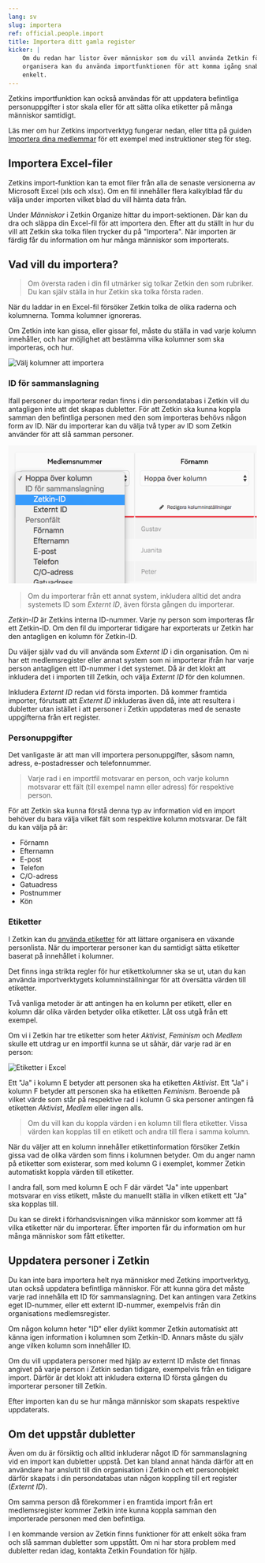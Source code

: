 ```yaml
---
lang: sv
slug: importera
ref: official.people.import
title: Importera ditt gamla register
kicker: |
    Om du redan har listor över människor som du vill använda Zetkin för att
    organisera kan du använda importfunktionen för att komma igång snabbt och
    enkelt.
---
```

Zetkins importfunktion kan också användas för att uppdatera befintliga
personuppgifter i stor skala eller för att sätta olika etiketter på många
människor samtidigt.

Läs mer om hur Zetkins importverktyg fungerar nedan, eller titta på guiden
[Importera dina medlemmar](/sv/guider/importera-dina-medlemmar) för ett
exempel med instruktioner steg för steg.


## Importera Excel-filer
Zetkins import-funktion kan ta emot filer från alla de senaste versionerna av
Microsoft Excel (xls och xlsx). Om en fil innehåller flera kalkylblad får du
välja under importen vilket blad du vill hämta data från.

Under _Människor_ i Zetkin Organize hittar du import-sektionen. Där kan du dra
och släppa din Excel-fil för att importera den. Efter att du ställt in hur du
vill att Zetkin ska tolka filen trycker du på "Importera". När importen är
färdig får du information om hur många människor som importerats.

## Vad vill du importera?
> Om översta raden i din fil utmärker sig tolkar Zetkin den som rubriker. Du
> kan själv ställa in hur Zetkin ska tolka första raden.

När du laddar in en Excel-fil försöker Zetkin tolka de olika raderna och
kolumnerna. Tomma kolumner ignoreras.

Om Zetkin inte kan gissa, eller gissar fel, måste du ställa in vad varje kolumn
innehåller, och har möjlighet att bestämma vilka kolumner som ska importeras,
och hur.

![Välj kolumner att importera](importera.png)

### ID för sammanslagning
Ifall personer du importerar redan finns i din persondatabas i Zetkin vill du
antagligen inte att det skapas dubletter. För att Zetkin ska kunna koppla samman
den befintliga personen med den som importeras behövs någon form av ID. När du
importerar kan du välja två typer av ID som Zetkin använder för att slå samman
personer.

![ID för sammanslagning](./id-for-sammanslagning.png)

> Om du importerar från ett annat system, inkludera alltid det andra systemets
> ID som _Externt ID_, även första gången du importerar.

_Zetkin-ID_ är Zetkins interna ID-nummer. Varje ny person som importeras får ett
Zetkin-ID. Om den fil du importerar tidigare har exporterats ur Zetkin har den
antagligen en kolumn för Zetkin-ID.

Du väljer själv vad du vill använda som _Externt ID_ i din organisation. Om ni
har ett medlemsregister eller annat system som ni importerar ifrån har varje
person antagligen ett ID-nummer i det systemet. Då är det klokt att inkludera
det i importen till Zetkin, och välja _Externt ID_ för den kolumnen.

Inkludera _Externt ID_ redan vid första importen. Då kommer framtida importer,
förutsatt att _Externt ID_ inkluderas även då, inte att resultera i dubletter
utan istället i att personer i Zetkin uppdateras med de senaste uppgifterna från
ert register.

### Personuppgifter
Det vanligaste är att man vill importera personuppgifter, såsom namn, adress,
e-postadresser och telefonnummer.

> Varje rad i en importfil motsvarar en person, och varje kolumn motsvarar ett
> fält (till exempel namn eller adress) för respektive person.

För att Zetkin ska kunna förstå denna typ av information vid en import behöver
du bara välja vilket fält som respektive kolumn motsvarar. De fält du kan välja
på är:

* Förnamn
* Efternamn
* E-post
* Telefon
* C/O-adress
* Gatuadress
* Postnummer
* Kön

### Etiketter
I Zetkin kan du [använda etiketter](../etiketter) för att lättare organisera en
växande personlista. När du importerar personer kan du samtidigt sätta etiketter
baserat på innehållet i kolumner.

Det finns inga strikta regler för hur etikettkolumner ska se ut, utan du kan
använda importverktygets kolumninställningar för att översätta värden till
etiketter.

Två vanliga metoder är att antingen ha en kolumn per etikett, eller en kolumn
där olika värden betyder olika etiketter. Låt oss utgå från ett exempel.

Om vi i Zetkin har tre etiketter som heter _Aktivist_, _Feminism_ och _Medlem_
skulle ett utdrag ur en importfil kunna se ut såhär, där varje rad är en
person:

![Etiketter i Excel](./importera-etiketter.png)

Ett "Ja" i kolumn E betyder att personen ska ha etiketten _Aktivist_. Ett "Ja"
i kolumn F betyder att personen ska ha etiketten _Feminism_. Beroende på vilket
värde som står på respektive rad i kolumn G ska personer antingen få etiketten
_Aktivist_, _Medlem_ eller ingen alls.

> Om du vill kan du koppla värden i en kolumn till flera etiketter. Vissa värden
> kan kopplas till en etikett och andra till flera i samma kolumn.

När du väljer att en kolumn innehåller etikettinformation försöker Zetkin gissa
vad de olika värden som finns i kolumnen betyder. Om du anger namn på etiketter
som existerar, som med kolumn G i exemplet, kommer Zetkin automatiskt koppla
värden till etiketter.

I andra fall, som med kolumn E och F där värdet "Ja" inte uppenbart motsvarar
en viss etikett, måste du manuellt ställa in vilken etikett ett "Ja" ska kopplas
till.

Du kan se direkt i förhandsvisningen vilka människor som kommer att få vilka
etiketter när du importerar. Efter importen får du information om hur många
människor som fått etiketter.

## Uppdatera personer i Zetkin
Du kan inte bara importera helt nya människor med Zetkins importverktyg, utan
också uppdatera befintliga människor. För att kunna göra det måste varje rad
innehålla ett ID för sammanslagning. Det kan antingen vara Zetkins eget
ID-nummer, eller ett externt ID-nummer, exempelvis från din organisations
medlemsregister.

Om någon kolumn heter "ID" eller dylikt kommer Zetkin automatiskt att känna igen
information i kolumnen som Zetkin-ID. Annars måste du själv ange vilken kolumn
som innehåller ID.

Om du vill uppdatera personer med hjälp av externt ID måste det finnas angivet
på varje person i Zetkin sedan tidigare, exempelvis från en tidigare import.
Därför är det klokt att inkludera externa ID första gången du importerar
personer till Zetkin.

Efter importen kan du se hur många människor som skapats respektive uppdaterats.

## Om det uppstår dubletter
Även om du är försiktig och alltid inkluderar något ID för sammanslagning vid en
import kan dubletter uppstå. Det kan bland annat hända därför att en användare
har anslutit till din organisation i Zetkin och ett personobjekt därför skapats
i din persondatabas utan någon koppling till ert register (_Externt ID_).

Om samma person då förekommer i en framtida import från ert medlemsregister
kommer Zetkin inte kunna koppla samman den importerade personen med den
befintliga.

I en kommande version av Zetkin finns funktioner för att enkelt söka fram och
slå samman dubletter som uppstått. Om ni har stora problem med dubletter redan
idag, kontakta Zetkin Foundation för hjälp.
